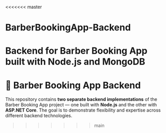 <<<<<<< master
# BarberBookingApp-Backend
Backend for Barber Booking App built with Node.js and MongoDB
=======
# 💈 Barber Booking App Backend

This repository contains **two separate backend implementations** of the Barber Booking App project — one built with **Node.js** and the other with **ASP.NET Core**. The goal is to demonstrate flexibility and expertise across different backend technologies.
>>>>>>> main

